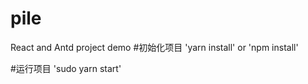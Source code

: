 # pile
React and Antd  project demo 
#初始化项目
'yarn install' or
'npm install'

#运行项目
'sudo yarn start'




